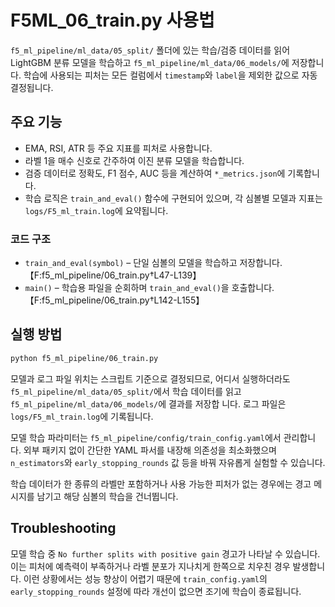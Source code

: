 # F5ML_06_train.py 사용법

`f5_ml_pipeline/ml_data/05_split/` 폴더에 있는 학습/검증 데이터를 읽어
LightGBM 분류 모델을 학습하고 `f5_ml_pipeline/ml_data/06_models/`에 저장합니다.
학습에 사용되는 피처는 모든 컬럼에서 `timestamp`와 `label`을 제외한 값으로
자동 결정됩니다.

## 주요 기능
- EMA, RSI, ATR 등 주요 지표를 피처로 사용합니다.
- 라벨 1을 매수 신호로 간주하여 이진 분류 모델을 학습합니다.
- 검증 데이터로 정확도, F1 점수, AUC 등을 계산하여 `*_metrics.json`에 기록합니다.
- 학습 로직은 `train_and_eval()` 함수에 구현되어 있으며, 각 심볼별 모델과 지표는 `logs/F5_ml_train.log`에 요약됩니다.

### 코드 구조
- `train_and_eval(symbol)` – 단일 심볼의 모델을 학습하고 저장합니다.【F:f5_ml_pipeline/06_train.py†L47-L139】
- `main()` – 학습용 파일을 순회하며 `train_and_eval()`을 호출합니다.【F:f5_ml_pipeline/06_train.py†L142-L155】

## 실행 방법
```bash
python f5_ml_pipeline/06_train.py
```

모델과 로그 파일 위치는 스크립트 기준으로 결정되므로, 어디서 실행하더라도
`f5_ml_pipeline/ml_data/05_split/`에서 학습 데이터를 읽고 `f5_ml_pipeline/ml_data/06_models/`에 결과를 저장합
니다.
로그 파일은 `logs/F5_ml_train.log`에 기록됩니다.

모델 학습 파라미터는 `f5_ml_pipeline/config/train_config.yaml`에서 관리합니다.
외부 패키지 없이 간단한 YAML 파서를 내장해 의존성을 최소화했으며
`n_estimators`와 `early_stopping_rounds` 값 등을 바꿔 자유롭게 실험할 수 있습니다.

학습 데이터가 한 종류의 라벨만 포함하거나 사용 가능한 피처가 없는 경우에는
경고 메시지를 남기고 해당 심볼의 학습을 건너뜁니다.

## Troubleshooting

모델 학습 중 `No further splits with positive gain` 경고가 나타날 수 있습니다. 이는
피처에 예측력이 부족하거나 라벨 분포가 지나치게 한쪽으로 치우친 경우 발생합니다.
이런 상황에서는 성능 향상이 어렵기 때문에 `train_config.yaml`의
`early_stopping_rounds` 설정에 따라 개선이 없으면 조기에 학습이 종료됩니다.
